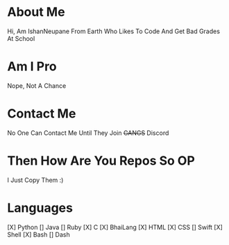 # About Me 
Hi, Am IshanNeupane From Earth Who Likes To Code And Get Bad Grades At School
# Am I Pro
Nope, Not A Chance
# Contact Me
No One Can Contact Me Until They Join ~~GANGS~~ Discord
# Then How Are You Repos So OP
I Just Copy Them :)
# Languages
[X] Python
[] Java
[] Ruby
[X] C
[X] BhaiLang
[X] HTML
[X] CSS
[] Swift
[X] Shell
[X] Bash
[] Dash
